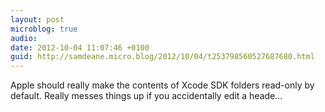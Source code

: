 ```yaml
---
layout: post
microblog: true
audio: 
date: 2012-10-04 11:07:46 +0100
guid: http://samdeane.micro.blog/2012/10/04/t253798560527687680.html
---
```

Apple should really make the contents of Xcode SDK folders read-only by default. Really messes things up if you accidentally edit a heade...
